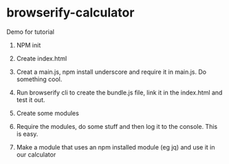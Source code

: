 browserify-calculator
=====================

Demo for tutorial

1. NPM init

2. Create index.html

3. Creat a main.js, npm install underscore and require it in main.js. Do something cool.

4. Run browserify cli to create the bundle.js file, link it in the index.html and test it out.

5. Create some modules

6. Require the modules, do some stuff and then log it to the console. This is easy.

7. Make a module that uses an npm installed module (eg jq) and use it in our calculator
